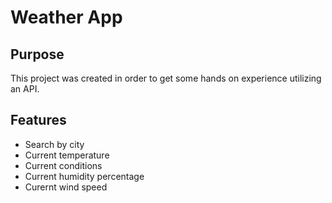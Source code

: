 <h1>Weather App</h1>

<h2>Purpose</h2>
<p>This project was created in order to get some hands on experience utilizing an API. </p>
<h2>Features</h2>
<ul>
  <li>Search by city</li>
  <li>Current temperature</li>
  <li>Current conditions</li>
  <li>Current humidity percentage</li>
  <li>Curernt wind speed</li>
</ul>
